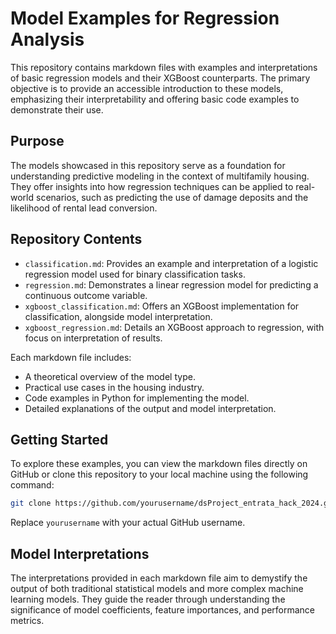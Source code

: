 

# Model Examples for Regression Analysis

This repository contains markdown files with examples and interpretations of basic regression models and their XGBoost counterparts. The primary objective is to provide an accessible introduction to these models, emphasizing their interpretability and offering basic code examples to demonstrate their use.

## Purpose

The models showcased in this repository serve as a foundation for understanding predictive modeling in the context of multifamily housing. They offer insights into how regression techniques can be applied to real-world scenarios, such as predicting the use of damage deposits and the likelihood of rental lead conversion.

## Repository Contents

- `classification.md`: Provides an example and interpretation of a logistic regression model used for binary classification tasks.
- `regression.md`: Demonstrates a linear regression model for predicting a continuous outcome variable.
- `xgboost_classification.md`: Offers an XGBoost implementation for classification, alongside model interpretation.
- `xgboost_regression.md`: Details an XGBoost approach to regression, with focus on interpretation of results.

Each markdown file includes:
- A theoretical overview of the model type.
- Practical use cases in the housing industry.
- Code examples in Python for implementing the model.
- Detailed explanations of the output and model interpretation.

## Getting Started

To explore these examples, you can view the markdown files directly on GitHub or clone this repository to your local machine using the following command:

```bash
git clone https://github.com/yourusername/dsProject_entrata_hack_2024.git
```

Replace `yourusername` with your actual GitHub username.

## Model Interpretations

The interpretations provided in each markdown file aim to demystify the output of both traditional statistical models and more complex machine learning models. They guide the reader through understanding the significance of model coefficients, feature importances, and performance metrics.



